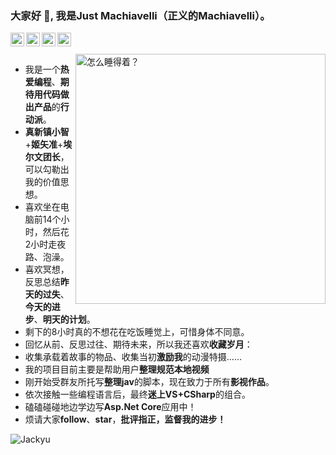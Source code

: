 ### 大家好 👋, 我是Just Machiavelli（正义的Machiavelli）。

<a href="https://space.bilibili.com/55683833">
  <img align="left" alt="B站" width="22px" src="https://cdn.jsdelivr.net/npm/simple-icons@v3/icons/bilibili.svg" />
</a>
<a href="https://weibo.com/6065472112">
  <img align="left" alt="新浪微博" width="22px" src="https://cdn.jsdelivr.net/npm/simple-icons@3.12.2/icons/sinaweibo.svg" />
</a>
<a href="https://twitter.com/JMachiavellian">
  <img align="left" alt="推特" width="22px" src="https://cdn.jsdelivr.net/npm/simple-icons@v3/icons/twitter.svg" />
</a>
<a href="https://www.douban.com/people/206062992/">
  <img align="left" alt="豆瓣" width="22px" src="https://cdn.jsdelivr.net/npm/simple-icons@v3/icons/douban.svg" />
</a>

<br />
<br />

<img align="right" alt="怎么睡得着？" width="400px" src="https://github.com/JustMachiavelli/wwwroot/blob/master/README%E7%94%A8%E5%9B%BE/JustMachiavelli/%E6%B1%A4%E5%AE%B6%E5%87%A4.jpg?raw=true" />

- 我是一个**热爱编程**、**期待用代码做出产品**的**行动派**。 
- **真新镇小智**+**姬矢准**+**埃尔文团长**，可以勾勒出我的价值思想。 
- 喜欢坐在电脑前14个小时，然后花2小时走夜路、泡澡。
- 喜欢冥想，反思总结**昨天的过失**、**今天的进步**、**明天的计划**。 
- 剩下的8小时真的不想花在吃饭睡觉上，可惜身体不同意。 
- 回忆从前、反思过往、期待未来，所以我还喜欢**收藏岁月**： 
- 收集承载着故事的物品、收集当初**激励我**的动漫特摄…… 
- 我的项目目前主要是帮助用户**整理规范本地视频** 
- 刚开始受群友所托写**整理jav**的脚本，现在致力于所有**影视作品**。 
- 依次接触一些编程语言后，最终**迷上VS+CSharp**的组合。 
- 磕磕碰碰地边学边写**Asp.Net Core**应用中！ 
- 烦请大家**follow**、**star**，**批评指正，监督我的进步！** 

<img src="https://github-readme-stats.vercel.app/api?username=JustMachiavelli&count_private=true&show_icons=true" alt="Jackyu" /> 
